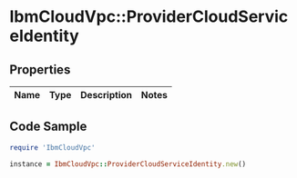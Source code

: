 # IbmCloudVpc::ProviderCloudServiceIdentity

## Properties

Name | Type | Description | Notes
------------ | ------------- | ------------- | -------------

## Code Sample

```ruby
require 'IbmCloudVpc'

instance = IbmCloudVpc::ProviderCloudServiceIdentity.new()
```


